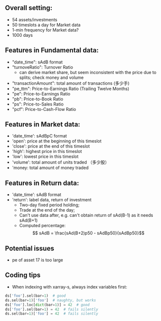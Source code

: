 
## Overall setting:
- 54 assets/investments
- 50 timeslots a day for Market data
- 1-min frequency for Market data?
- 1000 days
## Features in Fundamental data:
- "date_time": sAdB format
- "turnoveRatio": Turnover Ratio
  - can derive market share, but seem inconsistent with the price due to splits; check money and volume
- "transactionAmount": total amount of transactions (多少手)
- "pe_ttm": Price-to-Earnings Ratio (Trailing Twelve Months)
- "pe": Price-to-Earnings Ratio
- "pb": Price-to-Book Ratio
- "ps": Price-to-Sales Ratio
- "pcf": Price-to-Cash-Flow Ratio

## Features in Market data:
- 'date_time': sAdBpC format
- 'open': price at the beginning of this timeslot
- 'close': price at the end of this timeslot
- 'high':  highest price in this timeslot
- 'low':  lowest price in this timeslot
- 'volume':  total amount of units traded （多少股）
- 'money:  total amount of money traded

## Features in Return data:
- 'date_time': sAdB format
- 'return': label data, return of investment
    - Two-day fixed period holding;
    - Trade at the end of the day;
    - Can't use data after, e.g. can't obtain return of sAd(B-1) as it needs sAd(B+1)
    - Computed percentage: $$ sAdB = \frac{sAd(B+2)p50 - sAdBp50}{sAdBp50}$$

## Potential issues
- pe of asset 17 is too large

## Coding tips
- When indexing with xarray-s, always index variables first:
```python
ds['foo'].sel(bar=1)  # good
ds.sel(bar=1)['foo']  # naughty, but works
ds['foo'].loc[dict(bar=1)] = 42  # good
ds['foo'].sel(bar=1) = 42  # fails silently
ds.sel(bar=1)['foo'] = 42  # fails silently
```